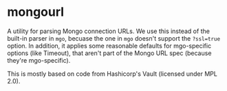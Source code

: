 # mongourl

A utility for parsing Mongo connection URLs. We use this instead of the
built-in parser in `mgo`, becuase the one in `mgo` doesn't support the `?ssl=true`
option. In addition, it applies some reasonable defaults for mgo-specific
options (like Timeout), that aren't part of the Mongo URL spec (because
they're mgo-specific).

This is mostly based on code from Hashicorp's Vault (licensed under MPL 2.0).
